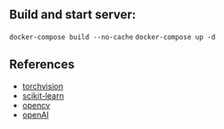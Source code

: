 ## Build and start server:

```docker-compose build --no-cache```
```docker-compose up -d```


## References
-  [torchvision](https://pytorch.org/vision/0.8/_modules/torchvision/models/resnet.html)
-  [scikit-learn](https://scikit-learn.org/stable)
-  [opencv](https://www.geeksforgeeks.org/opencv-python-tutorial)
-  [openAI](https://platform.openai.com/docs/api-reference/introduction?lang=python)